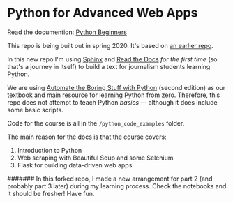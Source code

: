# Python for Advanced Web Apps

Read the documention: [Python Beginners](https://python-adv-web-apps.readthedocs.io/en/latest/)

This repo is being built out in spring 2020. It's based on [an earlier repo](https://github.com/macloo/python-beginners).

In this new repo I'm using [Sphinx](http://www.sphinx-doc.org/en/master/intro.html) and [Read the Docs](https://readthedocs.org/) *for the first time* (so that's a journey in itself) to build a text for journalism students learning Python.

We are using [Automate the Boring Stuff with Python](https://automatetheboringstuff.com/) (second edition) as our textbook and main resource for learning Python from zero. Therefore, this repo does not attempt to teach Python *basics* &mdash; although it does include some basic scripts.

Code for the course is all in the `/python_code_examples` folder.

The main reason for the docs is that the course covers:

1. Introduction to Python
2. Web scraping with Beautiful Soup and some Selenium
3. Flask for building data-driven web apps

#######
In this forked repo, I made a new arrangement for part 2 (and probably part 3 later) during my learning process. Check the notebooks and it should be fresher! Have fun.
